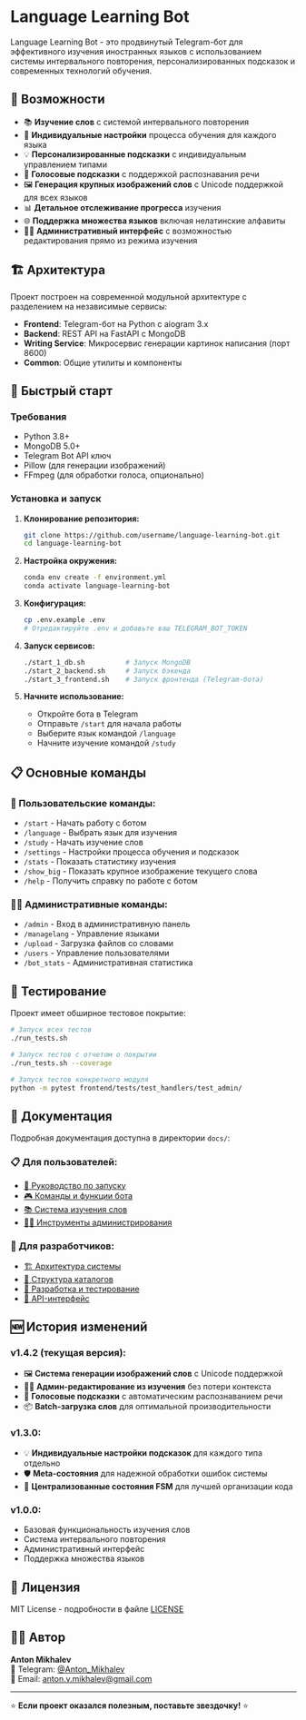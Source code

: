 # Language Learning Bot

Language Learning Bot - это продвинутый Telegram-бот для эффективного изучения иностранных языков с использованием системы интервального повторения, персонализированных подсказок и современных технологий обучения.

## 🌟 Возможности

- 📚 **Изучение слов** с системой интервального повторения
- 🎯 **Индивидуальные настройки** процесса обучения для каждого языка
- 💡 **Персонализированные подсказки** с индивидуальным управлением типами
- 🎤 **Голосовые подсказки** с поддержкой распознавания речи
- 🖼️ **Генерация крупных изображений слов** с Unicode поддержкой для всех языков
- 📊 **Детальное отслеживание прогресса** изучения
- 🌐 **Поддержка множества языков** включая нелатинские алфавиты
- 👨‍💼 **Административный интерфейс** с возможностью редактирования прямо из режима изучения

## 🏗️ Архитектура

Проект построен на современной модульной архитектуре с разделением на независимые сервисы:

- **Frontend**: Telegram-бот на Python с aiogram 3.x
- **Backend**: REST API на FastAPI с MongoDB
- **Writing Service**: Микросервис генерации картинок написания (порт 8600)
- **Common**: Общие утилиты и компоненты

## 🚀 Быстрый старт

### Требования

- Python 3.8+
- MongoDB 5.0+
- Telegram Bot API ключ
- Pillow (для генерации изображений)
- FFmpeg (для обработки голоса, опционально)

### Установка и запуск

1. **Клонирование репозитория:**
   ```bash
   git clone https://github.com/username/language-learning-bot.git
   cd language-learning-bot
   ```

2. **Настройка окружения:**
   ```bash
   conda env create -f environment.yml
   conda activate language-learning-bot
   ```

3. **Конфигурация:**
   ```bash
   cp .env.example .env
   # Отредактируйте .env и добавьте ваш TELEGRAM_BOT_TOKEN
   ```

4. **Запуск сервисов:**
   ```bash
   ./start_1_db.sh          # Запуск MongoDB
   ./start_2_backend.sh     # Запуск бэкенда
   ./start_3_frontend.sh    # Запуск фронтенда (Telegram-бота)
   ```

5. **Начните использование:**
   - Откройте бота в Telegram
   - Отправьте `/start` для начала работы
   - Выберите язык командой `/language`
   - Начните изучение командой `/study`

## 📋 Основные команды

### 👤 Пользовательские команды:
- `/start` - Начать работу с ботом
- `/language` - Выбрать язык для изучения
- `/study` - Начать изучение слов
- `/settings` - Настройки процесса обучения и подсказок
- `/stats` - Показать статистику изучения
- `/show_big` - Показать крупное изображение текущего слова
- `/help` - Получить справку по работе с ботом

### 👨‍💼 Административные команды:
- `/admin` - Вход в административную панель
- `/managelang` - Управление языками
- `/upload` - Загрузка файлов со словами
- `/users` - Управление пользователями
- `/bot_stats` - Административная статистика

## 🧪 Тестирование

Проект имеет обширное тестовое покрытие:

```bash
# Запуск всех тестов
./run_tests.sh

# Запуск тестов с отчетом о покрытии
./run_tests.sh --coverage

# Запуск тестов конкретного модуля
python -m pytest frontend/tests/test_handlers/test_admin/
```

## 📖 Документация

Подробная документация доступна в директории `docs/`:

### 📋 Для пользователей:
- [🚀 Руководство по запуску](docs/running/running_guide.md)
- [🎮 Команды и функции бота](docs/functionality/bot_commands.md)
- [📚 Система изучения слов](docs/functionality/learning_system.md)
- [👨‍💼 Инструменты администрирования](docs/functionality/admin_tools.md)

### 🔧 Для разработчиков:
- [🏗️ Архитектура системы](docs/architecture.md)
- [📁 Структура каталогов](docs/development/directory_structure.md)
- [🧪 Разработка и тестирование](docs/development/testing_guide.md)
- [🔌 API-интерфейс](docs/api/api_reference.md)

## 🆕 История изменений

### **v1.4.2 (текущая версия):**
- 🖼️ **Система генерации изображений слов** с Unicode поддержкой
- 👨‍💼 **Админ-редактирование из изучения** без потери контекста
- 🎤 **Голосовые подсказки** с автоматическим распознаванием речи
- 📦 **Batch-загрузка слов** для оптимальной производительности

### **v1.3.0:**
- 💡 **Индивидуальные настройки подсказок** для каждого типа отдельно
- 🛡️ **Meta-состояния** для надежной обработки ошибок системы
- 🎯 **Централизованные состояния FSM** для лучшей организации кода

### **v1.0.0:**
- Базовая функциональность изучения слов
- Система интервального повторения
- Административный интерфейс
- Поддержка множества языков


## 📄 Лицензия

MIT License - подробности в файле [LICENSE](LICENSE)

## 👨‍💻 Автор

**Anton Mikhalev**  
📱 Telegram: [@Anton_Mikhalev](https://t.me/Anton_Mikhalev)  
📧 Email: anton.v.mikhalev@gmail.com

---

⭐ **Если проект оказался полезным, поставьте звездочку!** ⭐
